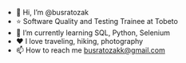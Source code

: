 - 👋 Hi, I’m @busratozak
- ⭐️ Software Quality and Testing Trainee at Tobeto
- 🌱 I’m currently learning SQL, Python, Selenium
- ❤️ I love traveling, hiking, photography 
- 📫 How to reach me busratozakk@gmail.com


<!---
busratozak/busratozak is a ✨ special ✨ repository because its `README.md` (this file) appears on your GitHub profile.
You can click the Preview link to take a look at your changes.
--->

